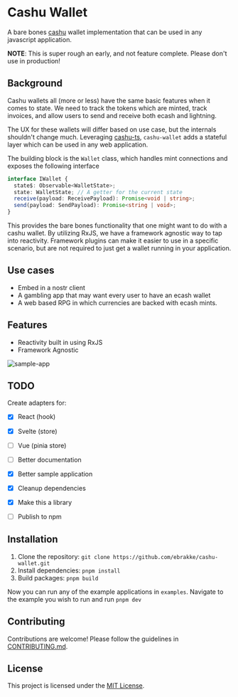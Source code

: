 # Cashu Wallet

A bare bones [cashu](https://cashu.space) wallet implementation that can be used in any javascript application.

**NOTE**: This is super rough an early, and not feature complete. Please don't use in production!

## Background

Cashu wallets all (more or less) have the same basic features when it comes to state. We need to track the tokens which are minted, track invoices, and allow users to send and receive both ecash and lightning.

The UX for these wallets will differ based on use case, but the internals shouldn't change much. Leveraging [cashu-ts](https://github.com/cashubtc/cashu-ts), `cashu-wallet` adds a stateful layer which can be used in any web application.

The building block is the `Wallet` class, which handles mint connections and exposes the following interface

```ts
interface IWallet {
  state$: Observable<WalletState>;
  state: WalletState; // A getter for the current state
  receive(payload: ReceivePayload): Promise<void | string>;
  send(payload: SendPayload): Promise<string | void>;
}
```

This provides the bare bones functionality that one might want to do with a cashu wallet. By utilizing RxJS, we have a framework agnostic way to tap into reactivity. Framework plugins can make it easier to use in a specific scenario, but are not required to just get a wallet running in your application.

## Use cases

- Embed in a nostr client
- A gambling app that may want every user to have an ecash wallet
- A web based RPG in which currencies are backed with ecash mints.

## Features

- Reactivity built in using RxJS
- Framework Agnostic

![sample-app](./docs/sample-app.png)

## TODO

Create adapters for:

- [x] React (hook)
- [x] Svelte (store)
- [ ] Vue (pinia store)

- [ ] Better documentation
- [x] Better sample application
- [x] Cleanup dependencies
- [x] Make this a library
- [ ] Publish to npm

## Installation

1. Clone the repository: `git clone https://github.com/ebrakke/cashu-wallet.git`
2. Install dependencies: `pnpm install`
3. Build packages: `pnpm build`

Now you can run any of the example applications in `examples`. Navigate to the example you wish to run and run `pnpm dev`

## Contributing

Contributions are welcome! Please follow the guidelines in [CONTRIBUTING.md](./CONTRIBUTING.md).

## License

This project is licensed under the [MIT License](./LICENSE).
